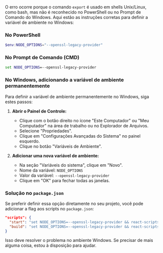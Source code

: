 O erro ocorre porque o comando `export` é usado em shells Unix/Linux, como bash, mas não é reconhecido no PowerShell ou no Prompt de Comando do Windows. Aqui estão as instruções corretas para definir a variável de ambiente no Windows:

### No PowerShell

```powershell
$env:NODE_OPTIONS="--openssl-legacy-provider"
```

### No Prompt de Comando (CMD)

```cmd
set NODE_OPTIONS=--openssl-legacy-provider
```

### No Windows, adicionando a variável de ambiente permanentemente

Para definir a variável de ambiente permanentemente no Windows, siga estes passos:

1. **Abrir o Painel de Controle:**
   - Clique com o botão direito no ícone "Este Computador" ou "Meu Computador" na área de trabalho ou no Explorador de Arquivos.
   - Selecione "Propriedades".
   - Clique em "Configurações Avançadas do Sistema" no painel esquerdo.
   - Clique no botão "Variáveis de Ambiente".

2. **Adicionar uma nova variável de ambiente:**
   - Na seção "Variáveis do sistema", clique em "Novo".
   - Nome da variável: `NODE_OPTIONS`
   - Valor da variável: `--openssl-legacy-provider`
   - Clique em "OK" para fechar todas as janelas.

### Solução no `package.json`

Se preferir definir essa opção diretamente no seu projeto, você pode adicionar a flag aos scripts no `package.json`:

```json
"scripts": {
  "start": "set NODE_OPTIONS=--openssl-legacy-provider && react-scripts start",
  "build": "set NODE_OPTIONS=--openssl-legacy-provider && react-scripts build"
}
```

Isso deve resolver o problema no ambiente Windows. Se precisar de mais alguma coisa, estou à disposição para ajudar.